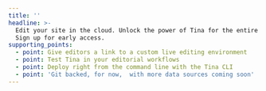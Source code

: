 ```yaml
---
title: ''
headline: >-
  Edit your site in the cloud. Unlock the power of Tina for the entire team.
  Sign up for early access.
supporting_points:
  - point: Give editors a link to a custom live editing environment
  - point: Test Tina in your editorial workflows
  - point: Deploy right from the command line with the Tina CLI
  - point: 'Git backed, for now,  with more data sources coming soon'
---
```

